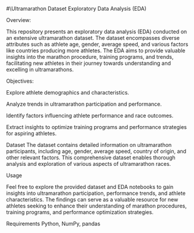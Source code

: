 #\Ultramarathon Dataset Exploratory Data Analysis (EDA)

Overview:

This repository presents an exploratory data analysis (EDA) conducted on an extensive ultramarathon dataset. The dataset encompasses diverse attributes such as athlete age, gender, average speed, and various factors like countries producing more athletes. The EDA aims to provide valuable insights into the marathon procedure, training programs, and trends, facilitating new athletes in their journey towards understanding and excelling in ultramarathons.

Objectives:

Explore athlete demographics and characteristics.

Analyze trends in ultramarathon participation and performance.

Identify factors influencing athlete performance and race outcomes.

Extract insights to optimize training programs and performance strategies for aspiring athletes.

Dataset
The dataset contains detailed information on ultramarathon participants, including age, gender, average speed, country of origin, and other relevant factors. This comprehensive dataset enables thorough analysis and exploration of various aspects of ultramarathon races.

Usage

Feel free to explore the provided dataset and EDA notebooks to gain insights into ultramarathon participation, performance trends, and athlete characteristics. The findings can serve as a valuable resource for new athletes seeking to enhance their understanding of marathon procedures, training programs, and performance optimization strategies.

Requirements Python, NumPy, pandas 

